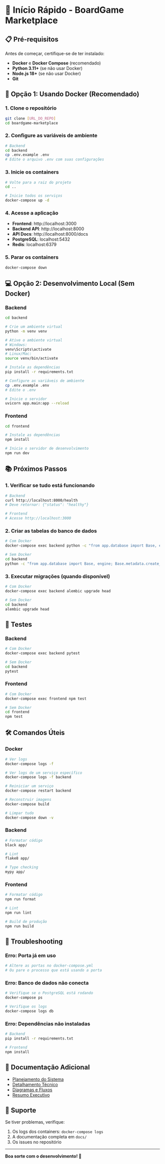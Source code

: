 # 🚀 Início Rápido - BoardGame Marketplace

## 📋 Pré-requisitos

Antes de começar, certifique-se de ter instalado:

- **Docker** e **Docker Compose** (recomendado)
- **Python 3.11+** (se não usar Docker)
- **Node.js 18+** (se não usar Docker)
- **Git**

## 🐳 Opção 1: Usando Docker (Recomendado)

### 1. Clone o repositório

```bash
git clone [URL_DO_REPO]
cd boardgame-marketplace
```

### 2. Configure as variáveis de ambiente

```bash
# Backend
cd backend
cp .env.example .env
# Edite o arquivo .env com suas configurações
```

### 3. Inicie os containers

```bash
# Volte para a raiz do projeto
cd ..

# Inicie todos os serviços
docker-compose up -d
```

### 4. Acesse a aplicação

- **Frontend**: http://localhost:3000
- **Backend API**: http://localhost:8000
- **API Docs**: http://localhost:8000/docs
- **PostgreSQL**: localhost:5432
- **Redis**: localhost:6379

### 5. Parar os containers

```bash
docker-compose down
```

## 💻 Opção 2: Desenvolvimento Local (Sem Docker)

### Backend

```bash
cd backend

# Crie um ambiente virtual
python -m venv venv

# Ative o ambiente virtual
# Windows:
venv\Scripts\activate
# Linux/Mac:
source venv/bin/activate

# Instale as dependências
pip install -r requirements.txt

# Configure as variáveis de ambiente
cp .env.example .env
# Edite o .env

# Inicie o servidor
uvicorn app.main:app --reload
```

### Frontend

```bash
cd frontend

# Instale as dependências
npm install

# Inicie o servidor de desenvolvimento
npm run dev
```

## 📚 Próximos Passos

### 1. Verificar se tudo está funcionando

```bash
# Backend
curl http://localhost:8000/health
# Deve retornar: {"status": "healthy"}

# Frontend
# Acesse http://localhost:3000
```

### 2. Criar as tabelas do banco de dados

```bash
# Com Docker
docker-compose exec backend python -c "from app.database import Base, engine; Base.metadata.create_all(bind=engine)"

# Sem Docker
cd backend
python -c "from app.database import Base, engine; Base.metadata.create_all(bind=engine)"
```

### 3. Executar migrações (quando disponível)

```bash
# Com Docker
docker-compose exec backend alembic upgrade head

# Sem Docker
cd backend
alembic upgrade head
```

## 🧪 Testes

### Backend

```bash
# Com Docker
docker-compose exec backend pytest

# Sem Docker
cd backend
pytest
```

### Frontend

```bash
# Com Docker
docker-compose exec frontend npm test

# Sem Docker
cd frontend
npm test
```

## 🛠️ Comandos Úteis

### Docker

```bash
# Ver logs
docker-compose logs -f

# Ver logs de um serviço específico
docker-compose logs -f backend

# Reiniciar um serviço
docker-compose restart backend

# Reconstruir imagens
docker-compose build

# Limpar tudo
docker-compose down -v
```

### Backend

```bash
# Formatar código
black app/

# Lint
flake8 app/

# Type checking
mypy app/
```

### Frontend

```bash
# Formatar código
npm run format

# Lint
npm run lint

# Build de produção
npm run build
```

## 🐛 Troubleshooting

### Erro: Porta já em uso

```bash
# Altere as portas no docker-compose.yml
# Ou pare o processo que está usando a porta
```

### Erro: Banco de dados não conecta

```bash
# Verifique se o PostgreSQL está rodando
docker-compose ps

# Verifique os logs
docker-compose logs db
```

### Erro: Dependências não instaladas

```bash
# Backend
pip install -r requirements.txt

# Frontend
npm install
```

## 📖 Documentação Adicional

- [Planejamento do Sistema](../SISTEMA_PLANEJAMENTO_ATUALIZADO.md)
- [Detalhamento Técnico](../DETALHAMENTO_TECNICO.md)
- [Diagramas e Fluxos](../DIAGRAMAS_E_FLUXOS.md)
- [Resumo Executivo](../RESUMO_EXECUTIVO.md)

## 🤝 Suporte

Se tiver problemas, verifique:

1. Os logs dos containers: `docker-compose logs`
2. A documentação completa em `docs/`
3. Os issues no repositório

---

**Boa sorte com o desenvolvimento! 🎲**

